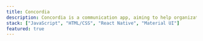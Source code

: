 ```yaml
---
title: Concordia
description: Concordia is a communication app, aiming to help organizations find volunteers in order to provide aide to the impoverished areas of the Dominican Republic.
stack: ["JavaScript", "HTML/CSS", "React Native", "Material UI"]
featured: true
---
```

